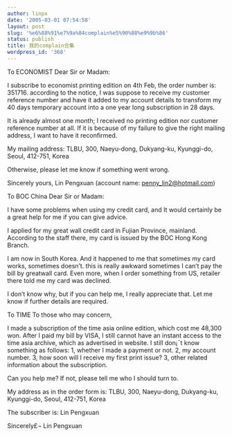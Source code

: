```yaml
---
author: linpx
date: '2005-03-01 07:54:58'
layout: post
slug: '%e6%88%91%e7%9a%84complain%e5%90%88%e9%9b%86'
status: publish
title: 我的complain合集
wordpress_id: '368'
---
```


To ECONOMIST Dear Sir or Madam:

I subscribe to economist printing edition on 4th Feb, the order number is:
351716. according to the notice, I was suppose to receive my customer
reference number and have it added to my account details to transform my 40
days temporary account into a one year long subscription in 28 days.

It is already almost one month; I received no printing edition nor customer
reference number at all. If it is because of my failure to give the right
mailing address, I want to have it reconfirmed.

My mailing address: TLBU, 300, Naeyu-dong, Dukyang-ku, Kyunggi-do, Seoul,
412-751, Korea

Otherwise, please let me know if something went wrong.

Sincerely yours, Lin Pengxuan (account name: penny_lin2@hotmail.com)

To BOC China Dear Sir or Madam:

I have some problems when using my credit card, and It would certainly be a
great help for me if you can give advice.

I applied for my great wall credit card in Fujian Province, mainland.
According to the staff there, my card is issued by the BOC Hong Kong Branch.

I am now in South Korea. And it happened to me that sometimes my card works,
sometimes doesn’t. this is really awkward sometimes I can’t pay the bill by
greatwall card. Even more, when I order something from US, retailer there told
me my card was declined.

I don’t know why, but if you can help me, I really appreciate that. Let me
know if further details are required.

  
To TIME To those who may concern,

I made a subscription of the time asia online edition, which cost me 48,300
won. After I paid my bill by VISA, I still cannot have an instant access to
the time asia archive, which as advertised in website. I still don¡¯t know
something as follows: 1, whether I made a payment or not. 2, my account
number. 3, how soon will I receive my first print issue? 3, other related
information about the subscription.

Can you help me? If not, please tell me who I should turn to.

My address as in the order form is: TLBU, 300, Naeyu-dong, Dukyang-ku,
Kyunggi-do, Seoul, 412-751, Korea

The subscriber is: Lin Pengxuan

Sincerely£¬ Lin Pengxuan

